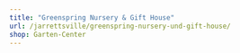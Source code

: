 ```yaml
---
title: "Greenspring Nursery & Gift House"
url: /jarrettsville/greenspring-nursery-und-gift-house/
shop: Garten-Center
---
```

